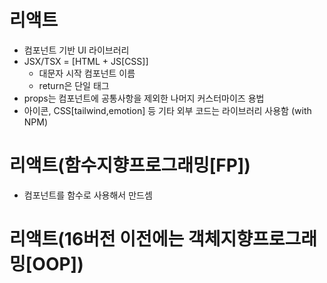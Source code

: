 # 리액트

- 컴포넌트 기반 UI 라이브러리
- JSX/TSX = [HTML + JS[CSS]]
  - 대문자 시작 컴포넌트 이름
  - return은 단일 태그
- props는 컴포넌트에 공통사항을 제외한 나머지 커스터마이즈 용법
- 아이콘, CSS[tailwind,emotion] 등 기타 외부 코드는
  라이브러리 사용함 (with NPM)

# 리액트(함수지향프로그래밍[FP])

- 컴포넌트를 함수로 사용해서 만드셈

# 리액트(16버전 이전에는 객체지향프로그래밍[OOP])
